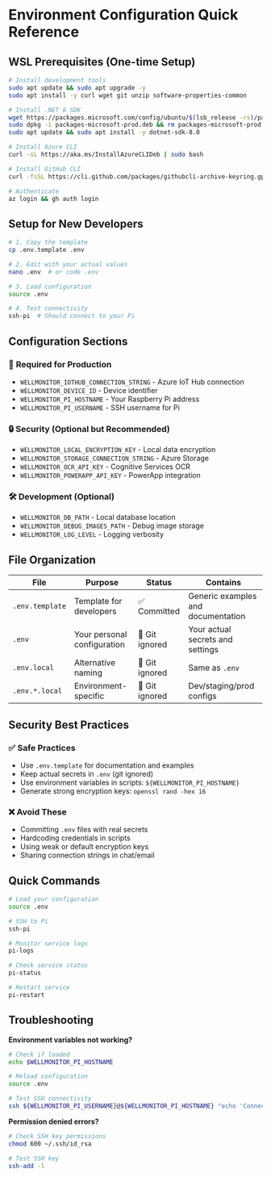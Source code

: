 # Environment Configuration Quick Reference

## WSL Prerequisites (One-time Setup)

```bash
# Install development tools
sudo apt update && sudo apt upgrade -y
sudo apt install -y curl wget git unzip software-properties-common

# Install .NET 8 SDK
wget https://packages.microsoft.com/config/ubuntu/$(lsb_release -rs)/packages-microsoft-prod.deb -O packages-microsoft-prod.deb
sudo dpkg -i packages-microsoft-prod.deb && rm packages-microsoft-prod.deb
sudo apt update && sudo apt install -y dotnet-sdk-8.0

# Install Azure CLI
curl -sL https://aka.ms/InstallAzureCLIDeb | sudo bash

# Install GitHub CLI
curl -fsSL https://cli.github.com/packages/githubcli-archive-keyring.gpg | sudo dd of=/usr/share/keyrings/githubcli-archive-keyring.gpg && sudo chmod go+r /usr/share/keyrings/githubcli-archive-keyring.gpg && echo "deb [arch=$(dpkg --print-architecture) signed-by=/usr/share/keyrings/githubcli-archive-keyring.gpg] https://cli.github.com/packages stable main" | sudo tee /etc/apt/sources.list.d/github-cli.list > /dev/null && sudo apt update && sudo apt install -y gh

# Authenticate
az login && gh auth login
```

## Setup for New Developers

```bash
# 1. Copy the template
cp .env.template .env

# 2. Edit with your actual values
nano .env  # or code .env

# 3. Load configuration
source .env

# 4. Test connectivity
ssh-pi  # Should connect to your Pi
```

## Configuration Sections

### 🔧 **Required for Production**
- `WELLMONITOR_IOTHUB_CONNECTION_STRING` - Azure IoT Hub connection
- `WELLMONITOR_DEVICE_ID` - Device identifier
- `WELLMONITOR_PI_HOSTNAME` - Your Raspberry Pi address
- `WELLMONITOR_PI_USERNAME` - SSH username for Pi

### 🔒 **Security (Optional but Recommended)**
- `WELLMONITOR_LOCAL_ENCRYPTION_KEY` - Local data encryption
- `WELLMONITOR_STORAGE_CONNECTION_STRING` - Azure Storage
- `WELLMONITOR_OCR_API_KEY` - Cognitive Services OCR
- `WELLMONITOR_POWERAPP_API_KEY` - PowerApp integration

### 🛠️ **Development (Optional)**
- `WELLMONITOR_DB_PATH` - Local database location
- `WELLMONITOR_DEBUG_IMAGES_PATH` - Debug image storage
- `WELLMONITOR_LOG_LEVEL` - Logging verbosity

## File Organization

| File | Purpose | Status | Contains |
|------|---------|--------|----------|
| `.env.template` | Template for developers | ✅ Committed | Generic examples and documentation |
| `.env` | Your personal configuration | 🚫 Git ignored | Your actual secrets and settings |
| `.env.local` | Alternative naming | 🚫 Git ignored | Same as `.env` |
| `.env.*.local` | Environment-specific | 🚫 Git ignored | Dev/staging/prod configs |

## Security Best Practices

### ✅ Safe Practices
- Use `.env.template` for documentation and examples
- Keep actual secrets in `.env` (git ignored)
- Use environment variables in scripts: `${WELLMONITOR_PI_HOSTNAME}`
- Generate strong encryption keys: `openssl rand -hex 16`

### ❌ Avoid These
- Committing `.env` files with real secrets
- Hardcoding credentials in scripts
- Using weak or default encryption keys
- Sharing connection strings in chat/email

## Quick Commands

```bash
# Load your configuration
source .env

# SSH to Pi
ssh-pi

# Monitor service logs
pi-logs

# Check service status
pi-status

# Restart service
pi-restart
```

## Troubleshooting

**Environment variables not working?**
```bash
# Check if loaded
echo $WELLMONITOR_PI_HOSTNAME

# Reload configuration
source .env

# Test SSH connectivity
ssh ${WELLMONITOR_PI_USERNAME}@${WELLMONITOR_PI_HOSTNAME} "echo 'Connected successfully'"
```

**Permission denied errors?**
```bash
# Check SSH key permissions
chmod 600 ~/.ssh/id_rsa

# Test SSH key
ssh-add -l
```
